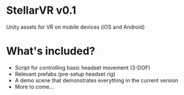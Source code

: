 # StellarVR v0.1
Unity assets for VR on mobile devices (iOS and Android)

# What's included?
- Script for controlling basic headset movement (3-DOF)
- Relevant prefabs (pre-setup headset rig)
- A demo scene that demonstrates everything in the current version
- More to come...
